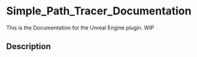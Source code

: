 # Simple_Path_Tracer_Documentation
This is the Documentation for the Unreal Engine plugin. 
WIP

## Description
